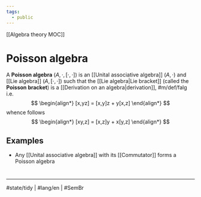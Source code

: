 ```yaml
---
tags:
  - public
---
```

[[Algebra theory MOC]]
# Poisson algebra

A **Poisson algebra** $(A, \cdot, [\cdot,\cdot])$ is an [[Unital associative algebra]] $(A, \cdot)$ and [[Lie algebra]] $(A, [\cdot,\cdot])$ such that the [[Lie algebra|Lie bracket]] (called the **Poisson bracket**) is a [[Derivation on an algebra|derivation]], #m/def/falg  i.e.
$$
\begin{align*}
[x,yz] = [x,y]z + y[x,z]
\end{align*}
$$
whence follows
$$
\begin{align*}
[xy,z] =  [x,z]y + x[y,z]
\end{align*}
$$


## Examples

- Any [[Unital associative algebra]] with its [[Commutator]] forms a Poisson algebra

#
---
#state/tidy | #lang/en | #SemBr
